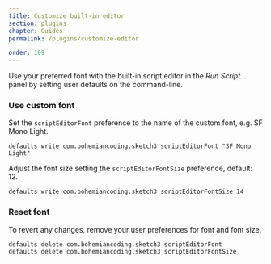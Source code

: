 ```yaml
---
title: Customize built-in editor
section: plugins
chapter: Guides
permalink: /plugins/customize-editor

order: 109
---
```


Use your preferred font with the built-in script editor in the _Run Script…_ panel by setting user defaults on the command-line.

### Use custom font

Set the `scriptEditorFont` preference to the name of the custom font, e.g. SF Mono Light.

```shell
defaults write com.bohemiancoding.sketch3 scriptEditorFont "SF Mono Light"
```

Adjust the font size setting the `scriptEditorFontSize` preference, default: 12.

```shell
defaults write com.bohemiancoding.sketch3 scriptEditorFontSize 14
```

### Reset font

To revert any changes, remove your user preferences for font and font size.

```shell
defaults delete com.bohemiancoding.sketch3 scriptEditorFont
defaults delete com.bohemiancoding.sketch3 scriptEditorFontSize
```
